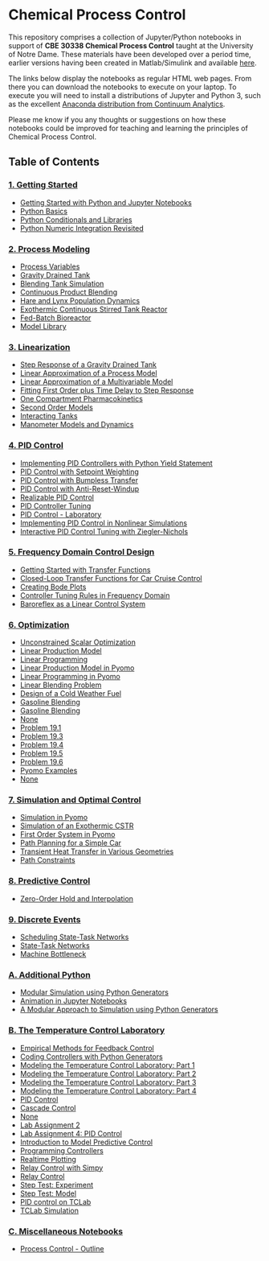 
# Chemical Process Control

This repository comprises a collection of Jupyter/Python 
notebooks in support of **CBE 30338 Chemical Process Control** taught at the 
University of Notre Dame. These materials have been developed over a period 
time, earlier versions having been created in Matlab/Simulink and available 
[here](REAME_DEPRECATED.md).

The links below display the notebooks as regular HTML web pages. From there you
can download the notebooks to execute on your laptop. To execute you will need
to install a distributions of Jupyter and Python 3, such as the excellent 
[Anaconda distribution from Continuum Analytics](https://www.continuum.io/downloads).

Please me know if you any thoughts or suggestions on how these notebooks could
be improved for teaching and learning the principles of Chemical Process Control.

## Table of Contents

### [1. Getting Started](http://nbviewer.jupyter.org/github/jckantor/CBE30338/blob/master/notebooks/01.00-Getting-Started.ipynb)
- [Getting Started with Python and Jupyter Notebooks](http://nbviewer.jupyter.org/github/jckantor/CBE30338/blob/master/notebooks/01.01-Getting-Started-with-Python-and-Jupyter-Notebooks.ipynb)
- [Python Basics](http://nbviewer.jupyter.org/github/jckantor/CBE30338/blob/master/notebooks/01.02-Python-Basics.ipynb)
- [Python Conditionals and Libraries](http://nbviewer.jupyter.org/github/jckantor/CBE30338/blob/master/notebooks/01.03-Python-Conditionals-and-Libraries.ipynb)
- [Python Numeric Integration Revisited](http://nbviewer.jupyter.org/github/jckantor/CBE30338/blob/master/notebooks/01.04-Python-Numeric-Integration-Revisited.ipynb)

### [2. Process Modeling](http://nbviewer.jupyter.org/github/jckantor/CBE30338/blob/master/notebooks/02.00-Process-Modeling.ipynb)
- [Process Variables](http://nbviewer.jupyter.org/github/jckantor/CBE30338/blob/master/notebooks/02.01-Process-Variables.ipynb)
- [Gravity Drained Tank](http://nbviewer.jupyter.org/github/jckantor/CBE30338/blob/master/notebooks/02.02-Gravity-Drained-Tank.ipynb)
- [Blending Tank Simulation](http://nbviewer.jupyter.org/github/jckantor/CBE30338/blob/master/notebooks/02.03-Blending-Tank-Simulation.ipynb)
- [Continuous Product Blending](http://nbviewer.jupyter.org/github/jckantor/CBE30338/blob/master/notebooks/02.04-Continuous-Product-Blending.ipynb)
- [Hare and Lynx Population Dynamics](http://nbviewer.jupyter.org/github/jckantor/CBE30338/blob/master/notebooks/02.05-Hare-and-Lynx-Population-Dynamics.ipynb)
- [Exothermic Continuous Stirred Tank Reactor](http://nbviewer.jupyter.org/github/jckantor/CBE30338/blob/master/notebooks/02.06-Exothermic-CSTR.ipynb)
- [Fed-Batch Bioreactor](http://nbviewer.jupyter.org/github/jckantor/CBE30338/blob/master/notebooks/02.07-Fed-Batch-Bioreactor.ipynb)
- [Model Library](http://nbviewer.jupyter.org/github/jckantor/CBE30338/blob/master/notebooks/02.08-Model-Library.ipynb)

### [3. Linearization](http://nbviewer.jupyter.org/github/jckantor/CBE30338/blob/master/notebooks/03.00-Linearization.ipynb)
- [Step Response of a Gravity Drained Tank](http://nbviewer.jupyter.org/github/jckantor/CBE30338/blob/master/notebooks/03.01-Step-Response-of-a-Gravity-Drained-Tank.ipynb)
- [Linear Approximation of a Process Model](http://nbviewer.jupyter.org/github/jckantor/CBE30338/blob/master/notebooks/03.02-Linear-Approximation-of-a-Process-Model.ipynb)
- [Linear Approximation of a Multivariable Model](http://nbviewer.jupyter.org/github/jckantor/CBE30338/blob/master/notebooks/03.03-Linear-Approximation-of-a-Multivariable-Model.ipynb)
- [Fitting First Order plus Time Delay to Step Response](http://nbviewer.jupyter.org/github/jckantor/CBE30338/blob/master/notebooks/03.04-Fitting-First-Order-plus-Time-Delay-to-Step-Response.ipynb)
- [One Compartment Pharmacokinetics](http://nbviewer.jupyter.org/github/jckantor/CBE30338/blob/master/notebooks/03.05-One-Compartment-Pharmacokinetics.ipynb)
- [Second Order Models](http://nbviewer.jupyter.org/github/jckantor/CBE30338/blob/master/notebooks/03.06-Second-Order-Models.ipynb)
- [Interacting Tanks](http://nbviewer.jupyter.org/github/jckantor/CBE30338/blob/master/notebooks/03.07-Interacting-Tanks.ipynb)
- [Manometer Models and Dynamics](http://nbviewer.jupyter.org/github/jckantor/CBE30338/blob/master/notebooks/03.08-Manometer-Models-and-Dynamics.ipynb)

### [4. PID Control](http://nbviewer.jupyter.org/github/jckantor/CBE30338/blob/master/notebooks/04.00-PID_Control.ipynb)
- [Implementing PID Controllers with Python Yield Statement](http://nbviewer.jupyter.org/github/jckantor/CBE30338/blob/master/notebooks/04.01-Implementing_PID_Control_with_Python_Yield_Statement.ipynb)
- [PID Control with Setpoint Weighting](http://nbviewer.jupyter.org/github/jckantor/CBE30338/blob/master/notebooks/04.02-PID_Control_with_Setpoint_Weighting.ipynb)
- [PID Control with Bumpless Transfer](http://nbviewer.jupyter.org/github/jckantor/CBE30338/blob/master/notebooks/04.03-PID_Control_with_Bumpless_Transfer.ipynb)
- [PID Control with Anti-Reset-Windup](http://nbviewer.jupyter.org/github/jckantor/CBE30338/blob/master/notebooks/04.04-PID-Control-with-Anti--Reset--Windup.ipynb)
- [Realizable PID Control](http://nbviewer.jupyter.org/github/jckantor/CBE30338/blob/master/notebooks/04.05-Realizable-PID-Control.ipynb)
- [PID Controller Tuning](http://nbviewer.jupyter.org/github/jckantor/CBE30338/blob/master/notebooks/04.06-PID-Controller-Tuning.ipynb)
- [PID Control - Laboratory](http://nbviewer.jupyter.org/github/jckantor/CBE30338/blob/master/notebooks/04.10-PID-Control.ipynb)
- [Implementing PID Control in Nonlinear Simulations](http://nbviewer.jupyter.org/github/jckantor/CBE30338/blob/master/notebooks/04.11-Implementing-PID-Control-in-Nonlinear-Simulations.ipynb)
- [Interactive PID Control Tuning with  Ziegler-Nichols](http://nbviewer.jupyter.org/github/jckantor/CBE30338/blob/master/notebooks/04.12-Interactive-PID-Control-Tuning-with-Ziegler--Nichols.ipynb)

### [5. Frequency Domain Control Design](http://nbviewer.jupyter.org/github/jckantor/CBE30338/blob/master/notebooks/05.00-Frequency-Domain-Control-Design.ipynb)
- [Getting Started with Transfer Functions](http://nbviewer.jupyter.org/github/jckantor/CBE30338/blob/master/notebooks/05.01-Getting-Started-with-Transfer-Functions.ipynb)
- [Closed-Loop Transfer Functions for Car Cruise Control](http://nbviewer.jupyter.org/github/jckantor/CBE30338/blob/master/notebooks/05.02-Closed--Loop-Transfer-Functions-for-Car-Cruise-Control.ipynb)
- [Creating Bode Plots](http://nbviewer.jupyter.org/github/jckantor/CBE30338/blob/master/notebooks/05.03-Creating-Bode-Plots.ipynb)
- [Controller Tuning Rules in Frequency Domain](http://nbviewer.jupyter.org/github/jckantor/CBE30338/blob/master/notebooks/05.04-Controller-Tuning-Rules-in-Frequency-Domain.ipynb)
- [Baroreflex as a Linear Control System](http://nbviewer.jupyter.org/github/jckantor/CBE30338/blob/master/notebooks/05.05-Baroreflex-as-a-Linear-Control-System.ipynb)

### [6. Optimization](http://nbviewer.jupyter.org/github/jckantor/CBE30338/blob/master/notebooks/06.00-Optimization.ipynb)
- [Unconstrained Scalar Optimization](http://nbviewer.jupyter.org/github/jckantor/CBE30338/blob/master/notebooks/06.01-Unconstrained-Scalar-Optimization.ipynb)
- [Linear Production Model](http://nbviewer.jupyter.org/github/jckantor/CBE30338/blob/master/notebooks/06.02-Linear-Production-Model.ipynb)
- [Linear Programming](http://nbviewer.jupyter.org/github/jckantor/CBE30338/blob/master/notebooks/06.03-Linear-Programming.ipynb)
- [Linear Production Model in Pyomo](http://nbviewer.jupyter.org/github/jckantor/CBE30338/blob/master/notebooks/06.04-Linear-Production-Model-in-Pyomo.ipynb)
- [Linear Programming in Pyomo](http://nbviewer.jupyter.org/github/jckantor/CBE30338/blob/master/notebooks/06.04-Linear-Programming-in-Pyomo.ipynb)
- [Linear Blending Problem](http://nbviewer.jupyter.org/github/jckantor/CBE30338/blob/master/notebooks/06.06-Linear-Blending-Problem.ipynb)
- [Design of a Cold Weather Fuel](http://nbviewer.jupyter.org/github/jckantor/CBE30338/blob/master/notebooks/06.07-Design-of-a-Cold-Weather-Fuel.ipynb)
- [Gasoline Blending](http://nbviewer.jupyter.org/github/jckantor/CBE30338/blob/master/notebooks/06.08-Gasoline-Blending-Answer-Key.ipynb)
- [Gasoline Blending](http://nbviewer.jupyter.org/github/jckantor/CBE30338/blob/master/notebooks/06.08-Gasoline-Blending.ipynb)
- [None](http://nbviewer.jupyter.org/github/jckantor/CBE30338/blob/master/notebooks/06.09-Formaldehyde-Process.ipynb)
- [Problem 19.1](http://nbviewer.jupyter.org/github/jckantor/CBE30338/blob/master/notebooks/06.10-Problem_19_01.ipynb)
- [Problem 19.3](http://nbviewer.jupyter.org/github/jckantor/CBE30338/blob/master/notebooks/06.11-Problem_19_03.ipynb)
- [Problem 19.4](http://nbviewer.jupyter.org/github/jckantor/CBE30338/blob/master/notebooks/06.12-Problem_19_04.ipynb)
- [Problem 19.5](http://nbviewer.jupyter.org/github/jckantor/CBE30338/blob/master/notebooks/06.13-Problem_19_05.ipynb)
- [Problem 19.6](http://nbviewer.jupyter.org/github/jckantor/CBE30338/blob/master/notebooks/06.14-Problem_19_06.ipynb)
- [Pyomo Examples](http://nbviewer.jupyter.org/github/jckantor/CBE30338/blob/master/notebooks/06.99-Pyomo-Examples.ipynb)
- [None](http://nbviewer.jupyter.org/github/jckantor/CBE30338/blob/master/notebooks/06.99-Untitled.ipynb)

### [7. Simulation and Optimal Control](http://nbviewer.jupyter.org/github/jckantor/CBE30338/blob/master/notebooks/07.00-Simulation-and-Optimal-Control.ipynb)
- [Simulation in Pyomo](http://nbviewer.jupyter.org/github/jckantor/CBE30338/blob/master/notebooks/07.01-Simulation-in-Pyomo.ipynb)
- [Simulation of an Exothermic CSTR](http://nbviewer.jupyter.org/github/jckantor/CBE30338/blob/master/notebooks/07.02-Simulation-of-an-Exothermic-CSTR.ipynb)
- [First Order System in Pyomo](http://nbviewer.jupyter.org/github/jckantor/CBE30338/blob/master/notebooks/07.03-First-Order-System-in-Pyomo.ipynb)
- [Path Planning for a Simple Car](http://nbviewer.jupyter.org/github/jckantor/CBE30338/blob/master/notebooks/07.04-Path-Planning-for-a-Simple-Car.ipynb)
- [Transient Heat Transfer in Various Geometries](http://nbviewer.jupyter.org/github/jckantor/CBE30338/blob/master/notebooks/07.05-Transient-Heat-Transfer-in-Various-Geometries.ipynb)
- [Path Constraints](http://nbviewer.jupyter.org/github/jckantor/CBE30338/blob/master/notebooks/07.06-Path-Constraints.ipynb)

### [8. Predictive Control](http://nbviewer.jupyter.org/github/jckantor/CBE30338/blob/master/notebooks/08.00-Predictive-Control.ipynb)
- [Zero-Order Hold and Interpolation](http://nbviewer.jupyter.org/github/jckantor/CBE30338/blob/master/notebooks/08.01-Zero-Order-Hold-and-Interpolation.ipynb)

### [9. Discrete Events](http://nbviewer.jupyter.org/github/jckantor/CBE30338/blob/master/notebooks/09.00-Discrete-Events.ipynb)
- [Scheduling State-Task Networks](http://nbviewer.jupyter.org/github/jckantor/CBE30338/blob/master/notebooks/09.01-Scheduling-Multipurpose-Batch-Processes-using-State--Task-Networks.ipynb)
- [State-Task Networks](http://nbviewer.jupyter.org/github/jckantor/CBE30338/blob/master/notebooks/09.02-State--Task-Networks.ipynb)
- [Machine Bottleneck](http://nbviewer.jupyter.org/github/jckantor/CBE30338/blob/master/notebooks/09.03-Machine-Bottleneck.ipynb)

### [A. Additional Python](http://nbviewer.jupyter.org/github/jckantor/CBE30338/blob/master/notebooks/A.00-Additional-Python.ipynb)
- [Modular Simulation using Python Generators](http://nbviewer.jupyter.org/github/jckantor/CBE30338/blob/master/notebooks/A.01-Modular-Approach-to-Simulation-using-Python-Generators.ipynb)
- [Animation in Jupyter Notebooks](http://nbviewer.jupyter.org/github/jckantor/CBE30338/blob/master/notebooks/A.02-Animation-in-Jupyter-Notebooks.ipynb)
- [A Modular Approach to Simulation using Python Generators](http://nbviewer.jupyter.org/github/jckantor/CBE30338/blob/master/notebooks/A.03-Modular-Simulation-using-Python-Generators.ipynb)

### [B. The Temperature Control Laboratory](http://nbviewer.jupyter.org/github/jckantor/CBE30338/blob/master/notebooks/B.00-TCLab.ipynb)
- [Empirical Methods for Feedback Control](http://nbviewer.jupyter.org/github/jckantor/CBE30338/blob/master/notebooks/B.01-Empirical-Methods-for-Feedback-Control.ipynb)
- [Coding Controllers with Python Generators](http://nbviewer.jupyter.org/github/jckantor/CBE30338/blob/master/notebooks/B.02-Coding-Controllers-with-Python-Generators.ipynb)
- [Modeling the Temperature Control Laboratory: Part 1](http://nbviewer.jupyter.org/github/jckantor/CBE30338/blob/master/notebooks/B.03-Modeling_Part_1.ipynb)
- [Modeling the Temperature Control Laboratory: Part 2](http://nbviewer.jupyter.org/github/jckantor/CBE30338/blob/master/notebooks/B.04-Modeling_Part_2.ipynb)
- [Modeling the Temperature Control Laboratory: Part 3](http://nbviewer.jupyter.org/github/jckantor/CBE30338/blob/master/notebooks/B.05-Modeling_Part_3.ipynb)
- [Modeling the Temperature Control Laboratory: Part 4](http://nbviewer.jupyter.org/github/jckantor/CBE30338/blob/master/notebooks/B.06-Modeling_Part_4.ipynb)
- [PID Control](http://nbviewer.jupyter.org/github/jckantor/CBE30338/blob/master/notebooks/B.07-PID_Control.ipynb)
- [Cascade Control](http://nbviewer.jupyter.org/github/jckantor/CBE30338/blob/master/notebooks/B.99-Cascade-Control.ipynb)
- [None](http://nbviewer.jupyter.org/github/jckantor/CBE30338/blob/master/notebooks/B.99-GUI-Experiments.ipynb)
- [Lab Assignment 2](http://nbviewer.jupyter.org/github/jckantor/CBE30338/blob/master/notebooks/B.99-Lab-Assignment-2.ipynb)
- [Lab Assignment 4: PID Control](http://nbviewer.jupyter.org/github/jckantor/CBE30338/blob/master/notebooks/B.99-Lab-Assignment-4--PID-Control.ipynb)
- [Introduction to Model Predictive Control](http://nbviewer.jupyter.org/github/jckantor/CBE30338/blob/master/notebooks/B.99-MPC-Introduction.ipynb)
- [Programming Controllers](http://nbviewer.jupyter.org/github/jckantor/CBE30338/blob/master/notebooks/B.99-Programming-Controllers.ipynb)
- [Realtime Plotting](http://nbviewer.jupyter.org/github/jckantor/CBE30338/blob/master/notebooks/B.99-Realtime-Plotting.ipynb)
- [Relay Control with Simpy](http://nbviewer.jupyter.org/github/jckantor/CBE30338/blob/master/notebooks/B.99-Relay-Control-Simpy.ipynb)
- [Relay Control](http://nbviewer.jupyter.org/github/jckantor/CBE30338/blob/master/notebooks/B.99-Relay-Control.ipynb)
- [Step Test: Experiment](http://nbviewer.jupyter.org/github/jckantor/CBE30338/blob/master/notebooks/B.99-Step-Test-Experiment.ipynb)
- [Step Test: Model](http://nbviewer.jupyter.org/github/jckantor/CBE30338/blob/master/notebooks/B.99-Step-Test-Model.ipynb)
- [PID control on TCLab](http://nbviewer.jupyter.org/github/jckantor/CBE30338/blob/master/notebooks/B.99-TCLab-PID.ipynb)
- [TCLab Simulation](http://nbviewer.jupyter.org/github/jckantor/CBE30338/blob/master/notebooks/B.99-TCLab-Simulation.ipynb)

### [C. Miscellaneous Notebooks](http://nbviewer.jupyter.org/github/jckantor/CBE30338/blob/master/notebooks/C.00-Miscellaneous-Notebooks.ipynb)
- [Process Control - Outline](http://nbviewer.jupyter.org/github/jckantor/CBE30338/blob/master/notebooks/C.01-Process_Control_Outline.ipynb)